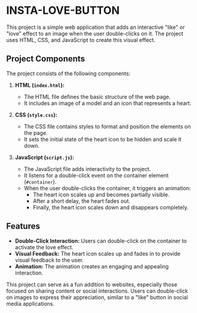 # INSTA-LOVE-BUTTON


This project is a simple web application that adds an interactive "like" or "love" effect to an image when the user double-clicks on it. The project uses HTML, CSS, and JavaScript to create this visual effect.

## Project Components

The project consists of the following components:

1. **HTML (`index.html`):**
   - The HTML file defines the basic structure of the web page.
   - It includes an image of a model and an icon that represents a heart.

2. **CSS (`style.css`):**
   - The CSS file contains styles to format and position the elements on the page.
   - It sets the initial state of the heart icon to be hidden and scale it down.

3. **JavaScript (`script.js`):**
   - The JavaScript file adds interactivity to the project.
   - It listens for a double-click event on the container element (`#container`).
   - When the user double-clicks the container, it triggers an animation:
     - The heart icon scales up and becomes partially visible.
     - After a short delay, the heart fades out.
     - Finally, the heart icon scales down and disappears completely.

## Features

- **Double-Click Interaction:** Users can double-click on the container to activate the love effect.
- **Visual Feedback:** The heart icon scales up and fades in to provide visual feedback to the user.
- **Animation:** The animation creates an engaging and appealing interaction.

This project can serve as a fun addition to websites, especially those focused on sharing content or social interactions. Users can double-click on images to express their appreciation, similar to a "like" button in social media applications.

